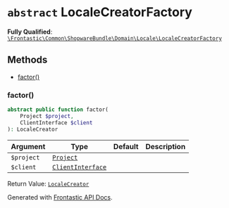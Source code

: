 # `abstract`  LocaleCreatorFactory

**Fully Qualified**: [`\Frontastic\Common\ShopwareBundle\Domain\Locale\LocaleCreatorFactory`](../../../../../src/php/ShopwareBundle/Domain/Locale/LocaleCreatorFactory.php)

## Methods

* [factor()](#factor)

### factor()

```php
abstract public function factor(
    Project $project,
    ClientInterface $client
): LocaleCreator
```

Argument|Type|Default|Description
--------|----|-------|-----------
`$project`|[`Project`](../../../ReplicatorBundle/Domain/Project.md)||
`$client`|[`ClientInterface`](../ClientInterface.md)||

Return Value: [`LocaleCreator`](LocaleCreator.md)

Generated with [Frontastic API Docs](https://github.com/FrontasticGmbH/apidocs).
